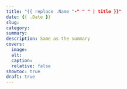 ```yaml
---
title: "{{ replace .Name "-" " " | title }}"
date: {{ .Date }}
slug:
category:
summary:
description: Same as the summary
covers:
  image:
  alt:
  caption:
  relative: false
showtoc: true
draft: true
---
```

